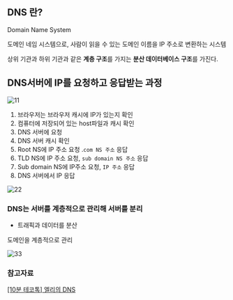 ## DNS 란?

Domain Name System

도메인 네임 시스템으로, 사람이 읽을 수 있는 도메인 이름을 IP 주소로 변환하는 시스템

상위 기관과 하위 기관과 같은 **계층 구조**를 가지는 **분산 데이터베이스 구조**를 가진다.

## DNS서버에 IP를 요청하고 응답받는 과정

![11](https://user-images.githubusercontent.com/72093196/227731104-02e83a7a-344a-4bf0-8918-7ab0aa3611f2.png)

1. 브라우저는 브라우저 캐시에 IP가 있는지 확인
2. 컴퓨터에 저장되어 있는 host파일과 캐시 확인
3. DNS 서버에 요청
4. DNS 서버 캐시 확인
5. Root NS에 IP 주소 요청 .`com NS 주소` 응답
6. TLD NS에 IP 주소 요청, `sub domain NS 주소` 응답
7. Sub domain NS에 IP주소 요청, `IP 주소` 응답
8. DNS 서버에서 IP 응답

![22](https://user-images.githubusercontent.com/72093196/227731111-9d55c2e8-460c-43e7-9212-c6589842f6c5.png)

### DNS는 서버를 계층적으로 관리해 서버를 분리

- 트래픽과 데이터를 분산

도메인을 계층적으로 관리

![33](https://user-images.githubusercontent.com/72093196/227731117-6639de14-af8c-4ec0-9aa8-73b8106773a2.png)

### 참고자료
[[10분 테코톡] 엘리의 DNS](https://www.youtube.com/watch?v=sDXcLyrn6gU)